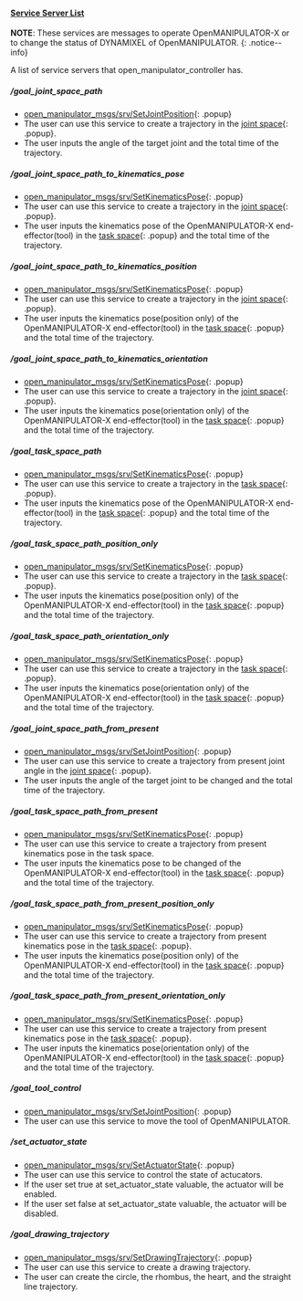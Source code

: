 
#### [Service Server List](#service-server-list)

**NOTE**: These services are messages to operate OpenMANIPULATOR-X or to change the status of DYNAMIXEL of OpenMANIPULATOR.
{: .notice--info}

A list of service servers that open_manipulator_controller has.

##### /goal_joint_space_path
- [open_manipulator_msgs/srv/SetJointPosition]{: .popup}
- The user can use this service to create a trajectory in the [joint space]{: .popup}.
- The user inputs the angle of the target joint and the total time of the trajectory.

##### /goal_joint_space_path_to_kinematics_pose
- [open_manipulator_msgs/srv/SetKinematicsPose]{: .popup}
- The user can use this service to create a trajectory in the [joint space]{: .popup}.
- The user inputs the kinematics pose of the OpenMANIPULATOR-X end-effector(tool) in the [task space]{: .popup} and the total time of the trajectory.

##### /goal_joint_space_path_to_kinematics_position
- [open_manipulator_msgs/srv/SetKinematicsPose]{: .popup}
- The user can use this service to create a trajectory in the [joint space]{: .popup}.
- The user inputs the kinematics pose(position only) of the OpenMANIPULATOR-X end-effector(tool) in the [task space]{: .popup} and the total time of the trajectory.

##### /goal_joint_space_path_to_kinematics_orientation
- [open_manipulator_msgs/srv/SetKinematicsPose]{: .popup}
- The user can use this service to create a trajectory in the [joint space]{: .popup}.
- The user inputs the kinematics pose(orientation only) of the OpenMANIPULATOR-X end-effector(tool) in the [task space]{: .popup} and the total time of the trajectory.

##### /goal_task_space_path
- [open_manipulator_msgs/srv/SetKinematicsPose]{: .popup}
- The user can use this service to create a trajectory in the [task space]{: .popup}.
- The user inputs the kinematics pose of the OpenMANIPULATOR-X end-effector(tool) in the [task space]{: .popup} and the total time of the trajectory.

##### /goal_task_space_path_position_only
- [open_manipulator_msgs/srv/SetKinematicsPose]{: .popup}
- The user can use this service to create a trajectory in the [task space]{: .popup}.
- The user inputs the kinematics pose(position only) of the OpenMANIPULATOR-X end-effector(tool) in the [task space]{: .popup} and the total time of the trajectory.

##### /goal_task_space_path_orientation_only
- [open_manipulator_msgs/srv/SetKinematicsPose]{: .popup}
- The user can use this service to create a trajectory in the [task space]{: .popup}.
- The user inputs the kinematics pose(orientation only) of the OpenMANIPULATOR-X end-effector(tool) in the [task space]{: .popup} and the total time of the trajectory.

##### /goal_joint_space_path_from_present
- [open_manipulator_msgs/srv/SetJointPosition]{: .popup}
- The user can use this service to create a trajectory from present joint angle in the [joint space]{: .popup}.
- The user inputs the angle of the target joint to be changed and the total time of the trajectory.

##### /goal_task_space_path_from_present
- [open_manipulator_msgs/srv/SetKinematicsPose]{: .popup}
- The user can use this service to create a trajectory from present kinematics pose in the task space.
- The user inputs the kinematics pose to be changed of the OpenMANIPULATOR-X end-effector(tool) in the [task space]{: .popup} and the total time of the trajectory.

##### /goal_task_space_path_from_present_position_only
- [open_manipulator_msgs/srv/SetKinematicsPose]{: .popup}
- The user can use this service to create a trajectory from present kinematics pose in the [task space]{: .popup}.
- The user inputs the kinematics pose(position only) of the OpenMANIPULATOR-X end-effector(tool) in the [task space]{: .popup} and the total time of the trajectory.

##### /goal_task_space_path_from_present_orientation_only
- [open_manipulator_msgs/srv/SetKinematicsPose]{: .popup}
- The user can use this service to create a trajectory from present kinematics pose in the [task space]{: .popup}. 
- The user inputs the kinematics pose(orientation only) of the OpenMANIPULATOR-X end-effector(tool) in the [task space]{: .popup} and the total time of the trajectory.

##### /goal_tool_control
- [open_manipulator_msgs/srv/SetJointPosition]{: .popup}
- The user can use this service to move the tool of OpenMANIPULATOR.

##### /set_actuator_state
- [open_manipulator_msgs/srv/SetActuatorState]{: .popup}
- The user can use this service to control the state of actucators.   
- If the user set true at set_actuator_state valuable, the actuator will be enabled.  
- If the user set false at set_actuator_state valuable, the actuator will be disabled.

##### /goal_drawing_trajectory
- [open_manipulator_msgs/srv/SetDrawingTrajectory]{: .popup}
- The user can use this service to create a drawing trajectory.
- The user can create the circle, the rhombus, the heart, and the straight line trajectory.

[open_manipulator_msgs/srv/SetJointPosition]: /docs/en/popup/open_manipulator_msgs_SetJointPosition/
[open_manipulator_msgs/srv/SetKinematicsPose]: /docs/en/popup/open_manipulator_msgs_SetKinematicsPose/
[open_manipulator_msgs/srv/SetActuatorState]: /docs/en/popup/open_manipulator_msgs_SetActuatorState/
[open_manipulator_msgs/srv/SetDrawingTrajectory]: /docs/en/popup/open_manipulator_msgs_SetDrawingTrajectory/

[task space]: /docs/en/popup/open_manipulator_coordinates/
[joint space]: /docs/en/popup/open_manipulator_coordinates/
